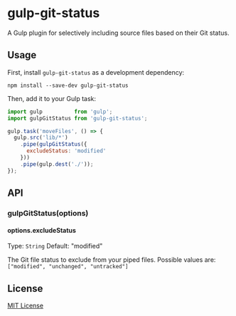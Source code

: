 # gulp-git-status

A Gulp plugin for selectively including source files based on their Git status.

## Usage

First, install `gulp-git-status` as a development dependency:

```
npm install --save-dev gulp-git-status
```

Then, add it to your Gulp task:

```javascript
import gulp          from 'gulp';
import gulpGitStatus from 'gulp-git-status';

gulp.task('moveFiles', () => {
  gulp.src('lib/*')
    .pipe(gulpGitStatus({
      excludeStatus: 'modified'
    }))
    .pipe(gulp.dest('./'));
});
```

## API

### gulpGitStatus(options)

#### options.excludeStatus

Type: `String`
Default: "modified"

The Git file status to exclude from your piped files. Possible values are: `["modified", "unchanged", "untracked"]`

## License

[MIT License](http://en.wikipedia.org/wiki/MIT_License)